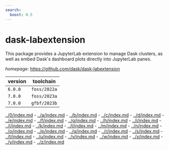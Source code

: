```yaml
---
search:
  boost: 0.5
---
```

# dask-labextension

This package provides a JupyterLab extension to manage Dask clusters, as well as embed Dask's dashboard plots directly into JupyterLab panes.

*homepage*: <https://github.com/dask/dask-labextension>

version | toolchain
--------|----------
``6.0.0`` | ``foss/2022a``
``7.0.0`` | ``foss/2023a``
``7.0.0`` | ``gfbf/2023b``

[../0/index.md](0) - [../a/index.md](a) - [../b/index.md](b) - [../c/index.md](c) - [../d/index.md](d) - [../e/index.md](e) - [../f/index.md](f) - [../g/index.md](g) - [../h/index.md](h) - [../i/index.md](i) - [../j/index.md](j) - [../k/index.md](k) - [../l/index.md](l) - [../m/index.md](m) - [../n/index.md](n) - [../o/index.md](o) - [../p/index.md](p) - [../q/index.md](q) - [../r/index.md](r) - [../s/index.md](s) - [../t/index.md](t) - [../u/index.md](u) - [../v/index.md](v) - [../w/index.md](w) - [../x/index.md](x) - [../y/index.md](y) - [../z/index.md](z)

